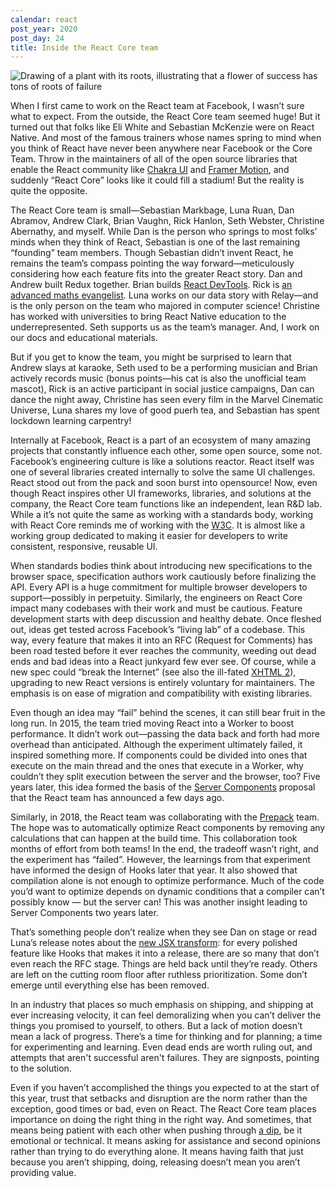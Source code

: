 ```yaml
---
calendar: react
post_year: 2020
post_day: 24
title: Inside the React Core team
---
```

![Drawing of a plant with its roots, illustrating that a flower of success has tons of roots of failure](https://i.ibb.co/tmXN0bB/jgat011e.jpg)

When I first came to work on the React team at Facebook, I wasn’t sure what to expect. From the outside, the React Core team seemed huge! But it turned out that folks like Eli White and Sebastian McKenzie were on React Native. And most of the famous trainers whose names spring to mind when you think of React have never been anywhere near Facebook or the Core Team. Throw in the maintainers of all of the open source libraries that enable the React community like [Chakra UI](https://chakra-ui.com/) and [Framer Motion](https://www.framer.com/api/motion), and suddenly “React Core” looks like it could fill a stadium! But the reality is quite the opposite.

The React Core team is small—Sebastian Markbage, Luna Ruan, Dan Abramov, Andrew Clark, Brian Vaughn, Rick Hanlon, Seth Webster, Christine Abernathy, and myself. While Dan is the person who springs to most folks’ minds when they think of React, Sebastian is one of the last remaining “founding” team members. Though Sebastian didn’t invent React, he remains the team’s compass pointing the way forward—meticulously considering how each feature fits into the greater React story. Dan and Andrew built Redux together. Brian builds [React DevTools](https://react-devtools-tutorial.now.sh/). Rick is [an advanced maths evangelist](http://www.thisismath.org/). Luna works on our data story with Relay—and is the only person on the team who majored in computer science! Christine has worked with universities to bring React Native education to the underrepresented. Seth supports us as the team’s manager. And, I work on our docs and educational materials.

But if you get to know the team, you might be surprised to learn that Andrew slays at karaoke, Seth used to be a performing musician and Brian actively records music (bonus points—his cat is also the unofficial team mascot), Rick is an active participant in social justice campaigns, Dan can dance the night away, Christine has seen every film in the Marvel Cinematic Universe, Luna shares my love of good puerh tea, and Sebastian has spent lockdown learning carpentry!

Internally at Facebook, React is a part of an ecosystem of many amazing projects that constantly influence each other, some open source, some not. Facebook’s engineering culture is like a solutions reactor. React itself was one of several libraries created internally to solve the same UI challenges. React stood out from the pack and soon burst into opensource! Now, even though React inspires other UI frameworks, libraries, and solutions at the company, the React Core team functions like an independent, lean R&D lab. While a it’s not quite the same as working with a standards body, working with React Core reminds me of working with the [W3C](https://www.w3.org/). It is almost like a working group dedicated to making it easier for developers to write consistent, responsive, reusable UI.

When standards bodies think about introducing new specifications to the browser space, specification authors work cautiously before finalizing the API. Every API is a huge commitment for multiple browser developers to support—possibly in perpetuity. Similarly, the engineers on React Core impact many codebases with their work and must be cautious. Feature development starts with deep discussion and healthy debate. Once fleshed out, ideas get tested across Facebook’s “living lab” of a codebase. This way, every feature that makes it into an RFC (Request for Comments) has been road tested before it ever reaches the community, weeding out dead ends and bad ideas into a React junkyard few ever see. Of course, while a new spec could “break the Internet” (see also the ill-fated [XHTML 2](https://en.wikipedia.org/wiki/XHTML#XHTML_2.0)), upgrading to new React versions is entirely voluntary for maintainers. The emphasis is on ease of migration and compatibility with existing libraries.

Even though an idea may “fail” behind the scenes, it can still bear fruit in the long run. In 2015, the team tried moving React into a Worker to boost performance. It didn’t work out—passing the data back and forth had more overhead than anticipated. Although the experiment ultimately failed, it inspired something more. If components could be divided into ones that execute on the main thread and the ones that execute in a Worker, why couldn’t they split execution between the server and the browser, too? Five years later, this idea formed the basis of the [Server Components](https://reactjs.org/server-components) proposal that the React team has announced a few days ago.

Similarly, in 2018, the React team was collaborating with the [Prepack](https://prepack.io/) team. The hope was to automatically optimize React components by removing any calculations that can happen at the build time. This collaboration took months of effort from both teams! In the end, the tradeoff wasn’t right, and the experiment has “failed”. However, the learnings from that experiment have informed the design of Hooks later that year. It also showed that compilation alone is not enough to optimize performance. Much of the code you’d want to optimize depends on dynamic conditions that a compiler can’t possibly know — but the server can! This was another insight leading to Server Components two years later.

That’s something people don’t realize when they see Dan on stage or read Luna’s release notes about the [new JSX transform](https://reactjs.org/blog/2020/09/22/introducing-the-new-jsx-transform.html): for every polished feature like Hooks that makes it into a release, there are so many that don’t even reach the RFC stage. Things are held back until they’re ready. Others are left on the cutting room floor after ruthless prioritization. Some don’t emerge until everything else has been removed.

In an industry that places so much emphasis on shipping, and shipping at ever increasing velocity, it can feel demoralizing when you can’t deliver the things you promised to yourself, to others. But a lack of motion doesn’t mean a lack of progress. There’s a time for thinking and for planning; a time for experimenting and learning. Even dead ends are worth ruling out, and attempts that aren't successful aren't failures. They are signposts, pointing to the solution.

Even if you haven’t accomplished the things you expected to at the start of this year, trust that setbacks and disruption are the norm rather than the exception, good times or bad, even on React. The React Core team places importance on doing the right thing in the right way. And sometimes, that means being patient with each other when pushing through [a dip](https://en.wikipedia.org/wiki/The_Dip), be it emotional or technical. It means asking for assistance and second opinions rather than trying to do everything alone. It means having faith that just because you aren’t shipping, doing, releasing doesn’t mean you aren’t providing value.